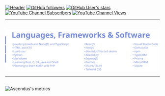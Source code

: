 [![Header](https://i.ibb.co/m9FWC2p/untitled-9.png)](https://github.com/v1s1on)
[![GitHub followers](https://img.shields.io/github/followers/v1s10n?logo=Github&style=for-the-badge&label=GitHub%20Followers)](https://github.com/v1s1on)
[![GitHub User's stars](https://img.shields.io/github/stars/v1s1on?logo=Github&style=for-the-badge&label=GitHub%20Stars)](https://github.com/v1s1on)
[![YouTube Channel Subscribers](https://img.shields.io/youtube/channel/subscribers/UCqXKI12KoP2wMKiykZslUmw?label=YouTube%20Subscribers&logo=YouTube&style=for-the-badge)](https://www.youtube.com/c/Ascendus)
[![YouTube Channel Views](https://img.shields.io/youtube/channel/views/UCqXKI12KoP2wMKiykZslUmw?label=YouTube%20Views&logo=YouTube&style=for-the-badge)](https://www.youtube.com/channel/UCqXKI12KoP2wMKiykZslUmw)
<br />
<hr />
<br />
<a href="https://github.com/Ascendus"><img src="./assets/Languages.svg" alt="Languages, Frameworks & Software" /></a>
<!--<br />
<hr />
<br />
<a href="https://github.com/Ascendus"><img src="./assets/Organisations.svg" alt="Organisations" /></a>-->
<br />
<hr />
<br />
<img src="https://metrics.lecoq.io/v1s1onX?template=classic&base.metadata=0&isocalendar=1&languages=1&stars=1&people=1&followup=1&gists=1&lines=1&activity=1&achievements=1&discussions=1&notable=1&code=1&repositories=1&pagespeed=1&habits=1&traffic=1&repositories=100&repositories.batch=100&repositories.forks=false&repositories.affiliations=owner&isocalendar.duration=half-year&languages.limit=8&languages.sections=most-used&languages.colors=github&languages.threshold=0%25&languages.indepth=false&languages.analysis.timeout=15&languages.categories=markup%2C%20programming&languages.recent.categories=markup%2C%20programming&languages.recent.load=300&languages.recent.days=14&habits.from=200&habits.days=14&habits.facts=true&habits.charts=false&habits.trim=false&stars.limit=4&people.limit=24&people.size=28&people.types=followers%2C%20following&people.identicons=false&people.shuffle=false&followup.sections=repositories&activity.limit=5&activity.load=300&activity.days=14&activity.filter=all&activity.visibility=all&activity.timestamps=false&achievements.threshold=C&achievements.secrets=true&achievements.display=detailed&achievements.limit=0&notable.from=organization&notable.repositories=false&code.lines=12&code.load=100&code.visibility=public&pagespeed.url=.user.website&pagespeed.detailed=false&pagespeed.screenshot=false&config.timezone=Pacific%2FAuckland" alt="Ascendus's metrics" />
<!--<img src="https://metrics.lecoq.io/Ascendus?template=classic&base.header=0&base.community=0&base.repositories=0&base.metadata=0&config.timezone=Pacific%2FAuckland" alt="Activity" />
--<img src="https://metrics.lecoq.io/Ascendus?template=classic&base.header=0&base.community=0&base.repositories=0&base.metadata=0&config.timezone=Pacific%2FAuckland" alt="Community stats" />
<img src="https://metrics.lecoq.io/Ascendus?template=classic&base.header=0&base.community=0&base.repositories=0&base.metadata=0&config.timezone=Pacific%2FAuckland" alt="Repository metrics">
-->
